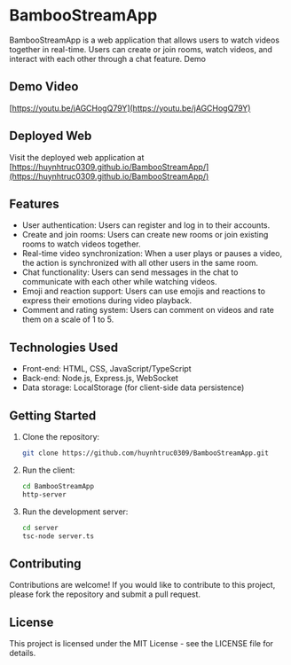 # BambooStreamApp

BambooStreamApp is a web application that allows users to watch videos together in real-time. Users can create or join rooms, watch videos, and interact with each other through a chat feature.
Demo

## Demo Video

[https://youtu.be/jAGCHogQ79Y](https://youtu.be/jAGCHogQ79Y)

## Deployed Web

Visit the deployed web application at [https://huynhtruc0309.github.io/BambooStreamApp/](https://huynhtruc0309.github.io/BambooStreamApp/)

## Features

- User authentication: Users can register and log in to their accounts.
- Create and join rooms: Users can create new rooms or join existing rooms to watch videos together.
- Real-time video synchronization: When a user plays or pauses a video, the action is synchronized with all other users in the same room.
- Chat functionality: Users can send messages in the chat to communicate with each other while watching videos.
- Emoji and reaction support: Users can use emojis and reactions to express their emotions during video playback.
- Comment and rating system: Users can comment on videos and rate them on a scale of 1 to 5.

## Technologies Used

- Front-end: HTML, CSS, JavaScript/TypeScript
- Back-end: Node.js, Express.js, WebSocket
- Data storage: LocalStorage (for client-side data persistence)

## Getting Started

1. Clone the repository:

   ```bash
   git clone https://github.com/huynhtruc0309/BambooStreamApp.git
   ```

2. Run the client:
  
   ```bash
   cd BambooStreamApp
   http-server
   ```

3. Run the development server:
   ```bash
   cd server
   tsc-node server.ts
   ```

## Contributing
Contributions are welcome! If you would like to contribute to this project, please fork the repository and submit a pull request.

## License
This project is licensed under the MIT License - see the LICENSE file for details.

